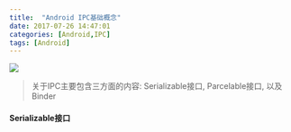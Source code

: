 ```yaml
---
title:  "Android IPC基础概念"
date: 2017-07-26 14:47:01
categories: [Android,IPC]
tags: [Android]
---
```


![](http://ot0nm27pk.bkt.clouddn.com/android_ipc_01.jpg) 

>关于IPC主要包含三方面的内容: Serializable接口, Parcelable接口, 以及Binder

#### Serializable接口
